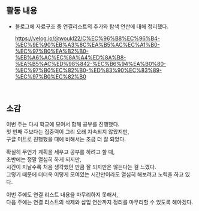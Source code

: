 ## 활동 내용
- 블로그에 자료구조 중 연결리스트의 추가와 탐색 연산에 대해 정리했다.

    https://velog.io/@woukl22/C%EC%96%B8%EC%96%B4-%EC%9E%90%EB%A3%8C%EA%B5%AC%EC%A1%B0-%EC%97%B0%EA%B2%B0-%EB%A6%AC%EC%8A%A4%ED%8A%B8-%EA%B5%AC%ED%98%842-%EC%B6%94%EA%B0%80-%EC%97%B0%EC%82%B0-%ED%83%90%EC%83%89-%EC%97%B0%EC%82%B0

<br>



## 소감
이번 주는 다시 학교에 모여서 함께 공부를 진행했다.<br>
첫 번째 주보다는 집중력이 그리 오래 지속되지 않았지만,<br>
구글 미트로 진행했을 때에 비해서는 조금 더 잘 되었다.<br>

확실히 무언가 계획을 세우고 공부를 하려고 할 때,<br>
초반에는 정말 열심히 하게 되지만,<br>
시간이 지날수록 처음 생각했던 만큼 잘 되지만은 않는다는 걸 느꼈다.<br>
그렇기 때문에 더더욱 이렇게 모여있는 시간만이라도 열심히 해보려고 노력을 하고 있다.<br>

이번 주에도 연결 리스트 내용을 마무리하지 못해서,<br>
다음 주에는 연결 리스트의 삭제와 삽입 연산까지 정리를 마무리할 수 있도록 해야겠다.<br>